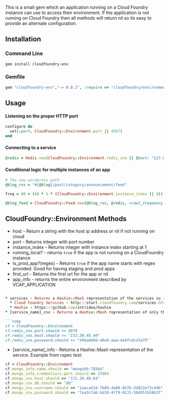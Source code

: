 This is a small gem which an application running on a Cloud Foundry instance can use to access their environment.
If the application is not running on Cloud Foundry then all methods will return nil so its easy to provide an alternate configuration.

## Installation

### Command Line
```bash
gem install cloudfoundry-env
```

### Gemfile

``` ruby
gem "cloudfoundry-env","~> 0.0.2", :require => "cloudfoundry/environment"
```

## Usage

#### Listening on the proper HTTP port

``` ruby
configure do
  set(:port, CloudFoundry::Environment.port || 4567)
end
```

#### Connecting to a service

``` ruby
@redis = Redis.new(CloudFoundry::Environment.redis_cnx || {host: "127.0.0.1", port: "6379"})
```

#### Conditional logic for multiple instances of an app

``` ruby
# The new wordpress path
@blog_rss = "#{@blog}/post/category/announcement/feed"

freq = 60 + (60 * 5 * (CloudFoundry::Environment.instance_index || 0))

@blog_feed = CloudFoundry::Feed.new(@blog_rss, @redis, crawl_frequency: freq)

```

## CloudFoundry::Environment Methods

* host - Return a string with the host ip address or nil if not running on cloud
* port - Returns integer with port number
* instance_index - Returns integer with instance index starting at 1
* running_local? - returns `true` if the app is not running on a CloudFoundry instance
* is_prod_app?(regex) - Returns `true` if the app name starts with regex provided. Good for having staging and prod apps
* first_url - Returns the first url for the app or nil
* app_info - returns the entire environment described by VCAP_APPLICATION

``` ruby

* services - Returns a Hashie::Mash representation of the services so it can be used as a class with native attributes
  * Cloud Foundry Services - http://start.cloudfoundry.com/services.html
  * Hashie - https://github.com/intridea/hashie
* [service_name]_cnx - Returns a Hashie::Mash representation of only the credentials for a service. Example from rspec test:

```ruby
cf = CloudFoundry::Environment
cf.redis_cnx.port.should == 5076
cf.redis_cnx.host.should == "172.30.48.40"
cf.redis_cnx.password.should == "49badd9d-40a9-aaa-4e8fcdc15a75"
```

* [service_name]_info - Returns a Hashie::Mash representation of the service. Example from rspec test:

``` ruby
cf = CloudFoundry::Environment
cf.mongo_info.name.should == "mongodb-78564"
cf.mongo_info.credentials.port.should == 25084
cf.mongo_cnx.host.should == "172.30.48.64"
cf.mongo_cnx.db.should == "db"
cf.mongo_cnx.username.should == "1aaca416-fb89-4a08-8b7b-3d022ef3c44b"
cf.mongo_cnx.password.should == "7ea3c7ab-bd10-4ff9-8131-50d951b5863f"
```


